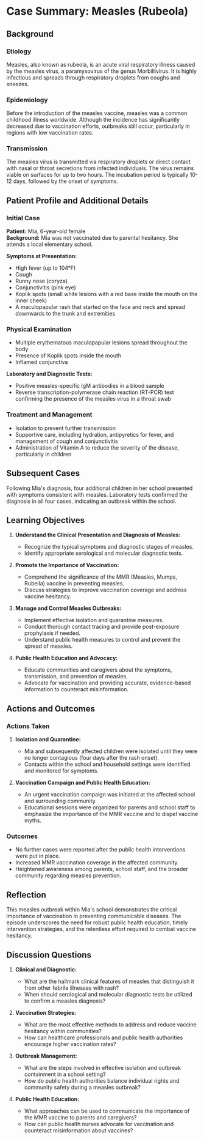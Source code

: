 ﻿# Case Summary: Measles (Rubeola)

## Background

### Etiology
Measles, also known as rubeola, is an acute viral respiratory illness caused by the measles virus, a paramyxovirus of the genus Morbillivirus. It is highly infectious and spreads through respiratory droplets from coughs and sneezes.

### Epidemiology
Before the introduction of the measles vaccine, measles was a common childhood illness worldwide. Although the incidence has significantly decreased due to vaccination efforts, outbreaks still occur, particularly in regions with low vaccination rates.

### Transmission
The measles virus is transmitted via respiratory droplets or direct contact with nasal or throat secretions from infected individuals. The virus remains viable on surfaces for up to two hours. The incubation period is typically 10-12 days, followed by the onset of symptoms.

## Patient Profile and Additional Details

### Initial Case

**Patient:** Mia, 6-year-old female  
**Background:** Mia was not vaccinated due to parental hesitancy. She attends a local elementary school.

**Symptoms at Presentation:**
- High fever (up to 104°F)
- Cough
- Runny nose (coryza)
- Conjunctivitis (pink eye)
- Koplik spots (small white lesions with a red base inside the mouth on the inner cheek)
- A maculopapular rash that started on the face and neck and spread downwards to the trunk and extremities

### Physical Examination
- Multiple erythematous maculopapular lesions spread throughout the body
- Presence of Koplik spots inside the mouth
- Inflamed conjunctiva

**Laboratory and Diagnostic Tests:**
- Positive measles-specific IgM antibodies in a blood sample
- Reverse transcription-polymerase chain reaction (RT-PCR) test confirming the presence of the measles virus in a throat swab

### Treatment and Management
- Isolation to prevent further transmission
- Supportive care, including hydration, antipyretics for fever, and management of cough and conjunctivitis
- Administration of Vitamin A to reduce the severity of the disease, particularly in children

## Subsequent Cases

Following Mia's diagnosis, four additional children in her school presented with symptoms consistent with measles. Laboratory tests confirmed the diagnosis in all four cases, indicating an outbreak within the school.

## Learning Objectives

1. **Understand the Clinical Presentation and Diagnosis of Measles:**
   - Recognize the typical symptoms and diagnostic stages of measles.
   - Identify appropriate serological and molecular diagnostic tests.

2. **Promote the Importance of Vaccination:**
   - Comprehend the significance of the MMR (Measles, Mumps, Rubella) vaccine in preventing measles.
   - Discuss strategies to improve vaccination coverage and address vaccine hesitancy.

3. **Manage and Control Measles Outbreaks:**
   - Implement effective isolation and quarantine measures.
   - Conduct thorough contact tracing and provide post-exposure prophylaxis if needed.
   - Understand public health measures to control and prevent the spread of measles.

4. **Public Health Education and Advocacy:**
   - Educate communities and caregivers about the symptoms, transmission, and prevention of measles.
   - Advocate for vaccination and providing accurate, evidence-based information to counteract misinformation.

## Actions and Outcomes

### Actions Taken
1. **Isolation and Quarantine:**
   - Mia and subsequently affected children were isolated until they were no longer contagious (four days after the rash onset).
   - Contacts within the school and household settings were identified and monitored for symptoms.

2. **Vaccination Campaign and Public Health Education:**
   - An urgent vaccination campaign was initiated at the affected school and surrounding community.
   - Educational sessions were organized for parents and school staff to emphasize the importance of the MMR vaccine and to dispel vaccine myths.

### Outcomes
- No further cases were reported after the public health interventions were put in place.
- Increased MMR vaccination coverage in the affected community.
- Heightened awareness among parents, school staff, and the broader community regarding measles prevention.

## Reflection

This measles outbreak within Mia's school demonstrates the critical importance of vaccination in preventing communicable diseases. The episode underscores the need for robust public health education, timely intervention strategies, and the relentless effort required to combat vaccine hesitancy.

## Discussion Questions

1. **Clinical and Diagnostic:**
   - What are the hallmark clinical features of measles that distinguish it from other febrile illnesses with rash?
   - When should serological and molecular diagnostic tests be utilized to confirm a measles diagnosis?

2. **Vaccination Strategies:**
   - What are the most effective methods to address and reduce vaccine hesitancy within communities?
   - How can healthcare professionals and public health authorities encourage higher vaccination rates?

3. **Outbreak Management:**
   - What are the steps involved in effective isolation and outbreak containment in a school setting?
   - How do public health authorities balance individual rights and community safety during a measles outbreak?

4. **Public Health Education:**
   - What approaches can be used to communicate the importance of the MMR vaccine to parents and caregivers?
   - How can public health nurses advocate for vaccination and counteract misinformation about vaccines?